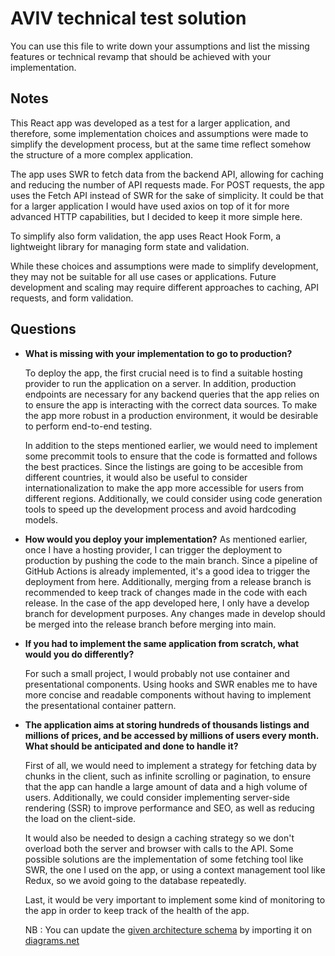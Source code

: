 # AVIV technical test solution

You can use this file to write down your assumptions and list the missing features or technical revamp that should
be achieved with your implementation.

## Notes

This React app was developed as a test for a larger application, and therefore, some implementation choices and assumptions were made to simplify the development process, but at the same time reflect somehow the structure of a more complex application.

The app uses SWR to fetch data from the backend API, allowing for caching and reducing the number of API requests made. For POST requests, the app uses the Fetch API instead of SWR for the sake of simplicity. It could be that for a larger application I would have used axios on top of it for more advanced HTTP capabilities, but I decided to keep it more simple here.

To simplify also form validation, the app uses React Hook Form, a lightweight library for managing form state and validation.

While these choices and assumptions were made to simplify development, they may not be suitable for all use cases or applications. Future development and scaling may require different approaches to caching, API requests, and form validation.

## Questions

- **What is missing with your implementation to go to production?**

  To deploy the app, the first crucial need is to find a suitable hosting provider to run the application on a server. In addition, production endpoints are necessary for any backend queries that the app relies on to ensure the app is interacting with the correct data sources. To make the app more robust in a production environment, it would be desirable to perform end-to-end testing.

  In addition to the steps mentioned earlier, we would need to implement some precommit tools to ensure that the code is formatted and follows the best practices. 
  Since the listings are going to be accesible from different countries, it would also be useful to consider internationalization to make the app more accessible for users from different regions. 
  Additionally, we could consider using code generation tools to speed up the development process and avoid hardcoding models.

- **How would you deploy your implementation?**
  As mentioned earlier, once I have a hosting provider, I can trigger the deployment to production by pushing the code to the main branch. Since a pipeline of GitHub Actions is already implemented, it's a good idea to trigger the deployment from here. Additionally, merging from a release branch is recommended to keep track of changes made in the code with each release. In the case of the app developed here, I only have a develop branch for development purposes. Any changes made in develop should be merged into the release branch before merging into main.

- **If you had to implement the same application from scratch, what would you do differently?**

  For such a small project, I would probably not use container and presentational components. Using hooks and SWR enables me to have more concise and readable components without having to implement the presentational container pattern.

- **The application aims at storing hundreds of thousands listings and millions of prices, and be accessed by millions
  of users every month. What should be anticipated and done to handle it?**

  First of all, we would need to implement a strategy for fetching data by chunks in the client, such as infinite scrolling or pagination, to ensure that the app can handle a large amount of data and a high volume of users. Additionally, we could consider implementing server-side rendering (SSR) to improve performance and SEO, as well as reducing the load on the client-side.
 
  It would also be needed to design a caching strategy so we don't overload both the server and browser with calls to the API. Some possible solutions are the implementation of some fetching tool like SWR, the one I used on the app, or using a context management tool like Redux, so we avoid going to the database repeatedly.

  Last, it would be very important to implement some kind of monitoring to the app in order to keep track of the health of the app.

  NB : You can update the [given architecture schema](./schemas/Aviv_Technical_Test_Architecture.drawio) by importing it
  on [diagrams.net](https://app.diagrams.net/) 
